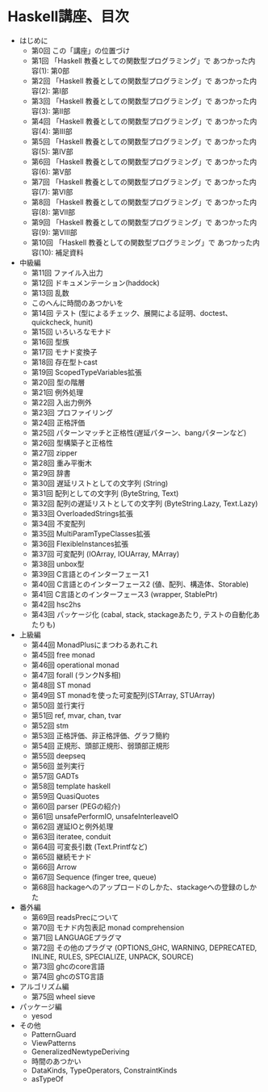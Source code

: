 Haskell講座、目次
=================

* はじめに
	+ 第0回 この「講座」の位置づけ
	+ 第1回 「Haskell 教養としての関数型プログラミング」で
		あつかった内容(1): 第0部
	+ 第2回 「Haskell 教養としての関数型プログラミング」で
		あつかった内容(2): 第I部
	+ 第3回 「Haskell 教養としての関数型プログラミング」で
		あつかった内容(3): 第II部
	+ 第4回 「Haskell 教養としての関数型プログラミング」で
		あつかった内容(4): 第III部
	+ 第5回 「Haskell 教養としての関数型プログラミング」で
		あつかった内容(5): 第IV部
	+ 第6回 「Haskell 教養としての関数型プログラミング」で
		あつかった内容(6): 第V部
	+ 第7回 「Haskell 教養としての関数型プログラミング」で
		あつかった内容(7): 第VI部
	+ 第8回 「Haskell 教養としての関数型プログラミング」で
		あつかった内容(8): 第VII部
	+ 第9回 「Haskell 教養としての関数型プログラミング」で
		あつかった内容(9): 第VIII部
	+ 第10回 「Haskell 教養としての関数型プログラミング」で
		あつかった内容(10): 補足資料
* 中級編
	+ 第11回 ファイル入出力
	+ 第12回 ドキュメンテーション(haddock)
	+ 第13回 乱数
	+ このへんに時間のあつかいを
	+ 第14回 テスト (型によるチェック、展開による証明、doctest、
		quickcheck, hunit)
	+ 第15回 いろいろなモナド
	+ 第16回 型族
	+ 第17回 モナド変換子
	+ 第18回 存在型トcast
	+ 第19回 ScopedTypeVariables拡張
	+ 第20回 型の階層
	+ 第21回 例外処理
	+ 第22回 入出力例外
	+ 第23回 プロファイリング
	+ 第24回 正格評価
	+ 第25回 パターンマッチと正格性(遅延パターン、bangパターンなど)
	+ 第26回 型構築子と正格性
	+ 第27回 zipper
	+ 第28回 重み平衡木
	+ 第29回 辞書
	+ 第30回 遅延リストとしての文字列 (String)
	+ 第31回 配列としての文字列 (ByteString, Text)
	+ 第32回 配列の遅延リストとしての文字列 (ByteString.Lazy, Text.Lazy)
	+ 第33回 OverloadedStrings拡張
	+ 第34回 不変配列
	+ 第35回 MultiParamTypeClasses拡張
	+ 第36回 FlexibleInstances拡張
	+ 第37回 可変配列 (IOArray, IOUArray, MArray)
	+ 第38回 unbox型
	+ 第39回 C言語とのインターフェース1
	+ 第40回 C言語とのインターフェース2
		(値、配列、構造体、Storable)
	+ 第41回 C言語とのインターフェース3
		(wrapper, StablePtr)
	+ 第42回 hsc2hs
	+ 第43回 パッケージ化
		(cabal, stack, stackageあたり, テストの自動化あたりも)
* 上級編
	+ 第44回 MonadPlusにまつわるあれこれ
	+ 第45回 free monad
	+ 第46回 operational monad
	+ 第47回 forall (ランクN多相)
	+ 第48回 ST monad
	+ 第49回 ST monadを使った可変配列(STArray, STUArray)
	+ 第50回 並行実行
	+ 第51回 ref, mvar, chan, tvar
	+ 第52回 stm
	+ 第53回 正格評価、非正格評価、グラフ簡約
	+ 第54回 正規形、頭部正規形、弱頭部正規形
	+ 第55回 deepseq
	+ 第56回 並列実行
	+ 第57回 GADTs
	+ 第58回 template haskell
	+ 第59回 QuasiQuotes
	+ 第60回 parser (PEGの紹介)
	+ 第61回 unsafePerformIO, unsafeInterleaveIO
	+ 第62回 遅延IOと例外処理
	+ 第63回 iteratee, conduit
	+ 第64回 可変長引数 (Text.Printfなど)
	+ 第65回 継続モナド
	+ 第66回 Arrow
	+ 第67回 Sequence (finger tree, queue)
	+ 第68回 hackageへのアップロードのしかた、stackageへの登録のしかた
* 番外編
	+ 第69回 readsPrecについて
	+ 第70回 モナド内包表記 monad comprehension
	+ 第71回 LANGUAGEプラグマ
	+ 第72回 その他のプラグマ
		(OPTIONS_GHC, WARNING, DEPRECATED, INLINE, RULES, SPECIALIZE,
			UNPACK, SOURCE)
	+ 第73回 ghcのcore言語
	+ 第74回 ghcのSTG言語
* アルゴリズム編
	+ 第75回 wheel sieve
* パッケージ編
	+ yesod
* その他
	+ PatternGuard
	+ ViewPatterns
	+ GeneralizedNewtypeDeriving
	+ 時間のあつかい
	+ DataKinds, TypeOperators, ConstraintKinds
	+ asTypeOf

